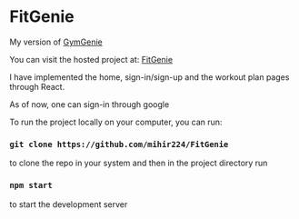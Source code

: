 # FitGenie

My version of [GymGenie](https://gymgenie.vercel.app/)

You can visit the hosted project at: [FitGenie](https://fitgenie224.netlify.app/)

I have implemented the home, sign-in/sign-up and the workout plan pages through React.

As of now, one can sign-in through google

To run the project locally on your computer, you can run:

### `git clone https://github.com/mihir224/FitGenie` 

to clone the repo in your system and then in the project directory run

### `npm start`

to start the development server
